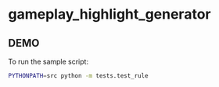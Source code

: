 # gameplay_highlight_generator


## DEMO

To run the sample script: 
``` bash
PYTHONPATH=src python -m tests.test_rule
```

